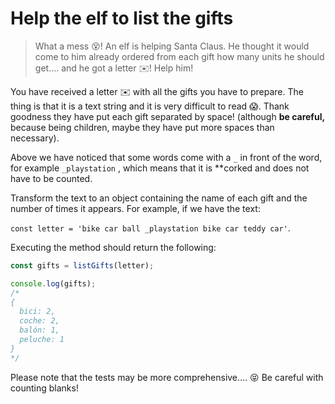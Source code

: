 # Help the elf to list the gifts

> What a mess 😵! An elf is helping Santa Claus. He thought it would come to him already ordered from each gift how many units he should get.... and he got a letter ✉️! Help him!

You have received a letter ✉️ with all the gifts you have to prepare. The thing is that it is a text string and it is very difficult to read 😱. Thank goodness they have put each gift separated by space! (although **be careful,** because being children, maybe they have put more spaces than necessary).

Above we have noticed that some words come with a `_` in front of the word, for example `_playstation` , which means that it is **corked and does not have to be counted.

Transform the text to an object containing the name of each gift and the number of times it appears. For example, if we have the text:

`const letter = 'bike car ball _playstation bike car teddy car'`.

Executing the method should return the following:

``` javascript
const gifts = listGifts(letter);

console.log(gifts);
/*
{
  bici: 2,
  coche: 2,
  balón: 1,
  peluche: 1
}
*/
```

Please note that the tests may be more comprehensive.... 😝 Be careful with counting blanks!